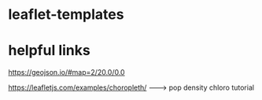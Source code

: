 # leaflet-templates

# helpful links
https://geojson.io/#map=2/20.0/0.0

https://leafletjs.com/examples/choropleth/ ---> pop density chloro tutorial
